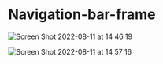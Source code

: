 # Navigation-bar-frame
![Screen Shot 2022-08-11 at 14 46 19](https://user-images.githubusercontent.com/3887593/184087375-6d5efda5-3ef6-4112-9ee6-1d03063ca749.png)

![Screen Shot 2022-08-11 at 14 57 16](https://user-images.githubusercontent.com/3887593/184089165-a5723104-a80b-48c8-a3a9-885ffafdfcd9.png)
